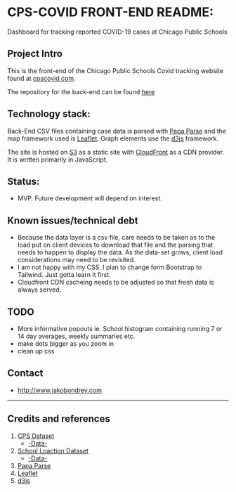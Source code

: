 # CPS-COVID FRONT-END README:
Dashboard for tracking reported COVID-19 cases at Chicago Public Schools

## Project Intro

This is the front-end of the Chicago Public Schools Covid tracking website found at [cpscovid.com](https://cpscovid.com).

The repository for the back-end can be found [here](https://github.com/misterjacko/CPS-COVID-BE)

## Technology stack: 
  
Back-End CSV files containing case data is parsed with [Papa Parse](https://www.papaparse.com/) and the map framework used is [Leaflet](https://leafletjs.com/). Graph elements use the [d3js](https://d3js.org/) framework. 

The site is hosted on [S3](https://aws.amazon.com/s3/) as a static site with [CloudFront](https://aws.amazon.com/cloudfront/) as a CDN provider. It is written primarily in JavaScript.

## Status:  
- MVP. Future development will depend on interest.

## Known issues/technical debt
- Because the data layer is a csv file, care needs to be taken as to the load put on client devices to download that file and the parsing that needs to happen to display the data. As the data-set grows, client load considerations may need to be revisited.
- I am not happy with my CSS. I plan to change form Bootstrap to Tailwind. Just gotta learn it first.
- Cloudfront CDN cacheing needs to be adjusted so that fresh data is always served. 


## TODO
- More informative popouts ie. School histogram containing running 7 or 14 day averages, weekly summaries etc.
- make dots bigger as you zoom in
- clean up css


## Contact
- http://www.jakobondrey.com


----

## Credits and references

1. [CPS Dataset](https://www.cps.edu/school-reopening-2020/)
    -   [-Data-](https://docs.google.com/spreadsheets/d/1dMtr8hhhKjPyyNg7i6V52iMQXEqa67E9iAmECeOqZ6c)
2. [School Loaction Dataset](https://catalog.data.gov/organization/86c0c3d9-3826-47ab-a773-6924b858dd04?groups=local&tags=cps) 
    - [-Data-](https://data.cityofchicago.org/api/views/d2h8-2upd/rows.csv?accessType=DOWNLOAD)
3. [Papa Parse](https://www.papaparse.com/)
4. [Leaflet](https://leafletjs.com/)
5. [d3js](https://d3js.org/)
